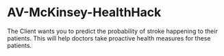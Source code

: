 # AV-McKinsey-HealthHack
The Client wants you to predict the probability of stroke happening to their patients. This will help doctors take proactive health measures for these patients.
